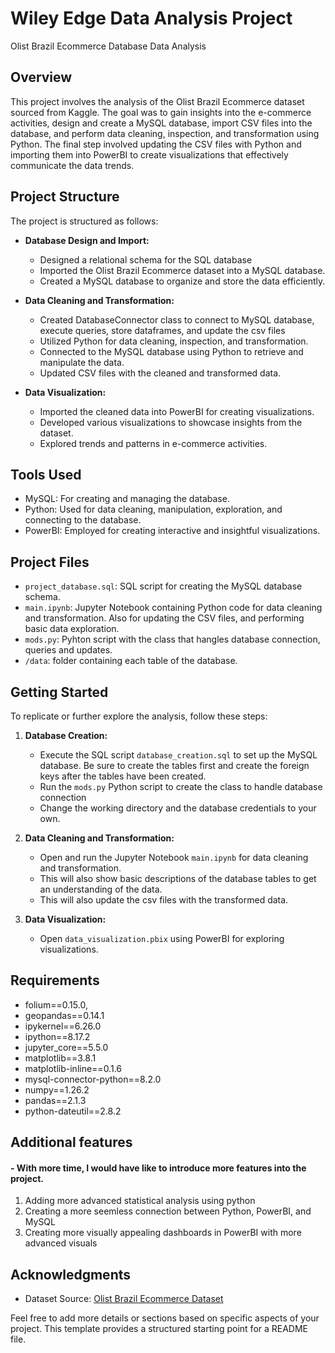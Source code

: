 
# Wiley Edge Data Analysis Project

Olist Brazil Ecommerce Database Data Analysis

## Overview

This project involves the analysis of the Olist Brazil Ecommerce dataset sourced from Kaggle. The goal was to gain insights into the e-commerce activities, design and create a MySQL database, import CSV files into the database, and perform data cleaning, inspection, and transformation using Python. The final step involved updating the CSV files with Python and importing them into PowerBI to create visualizations that effectively communicate the data trends.

## Project Structure

The project is structured as follows:

- **Database Design and Import:**
  - Designed a relational schema for the SQL database
  - Imported the Olist Brazil Ecommerce dataset into a MySQL database.
  - Created a MySQL database to organize and store the data efficiently.

- **Data Cleaning and Transformation:**
  - Created DatabaseConnector class to connect to MySQL database, execute queries, store dataframes, and update the csv files
  - Utilized Python for data cleaning, inspection, and transformation.
  - Connected to the MySQL database using Python to retrieve and manipulate the data.
  - Updated CSV files with the cleaned and transformed data.

- **Data Visualization:**
  - Imported the cleaned data into PowerBI for creating visualizations.
  - Developed various visualizations to showcase insights from the dataset.
  - Explored trends and patterns in e-commerce activities.

## Tools Used

- MySQL: For creating and managing the database.
- Python: Used for data cleaning, manipulation, exploration, and connecting to the database.
- PowerBI: Employed for creating interactive and insightful visualizations.

## Project Files

- `project_database.sql`: SQL script for creating the MySQL database schema.
- `main.ipynb`: Jupyter Notebook containing Python code for data cleaning and transformation. Also for updating the CSV files, and performing basic data exploration.
- `mods.py`: Pyhton script with the class that hangles database connection, queries and updates.
- `/data`: folder containing each table of the database.

## Getting Started

To replicate or further explore the analysis, follow these steps:

1. **Database Creation:**
   - Execute the SQL script `database_creation.sql` to set up the MySQL database. Be sure to create the tables first and create the foreign keys after the tables have been created.
   - Run the `mods.py` Python script to create the class to handle database connection
   - Change the working directory and the database credentials to your own.

2. **Data Cleaning and Transformation:**
   - Open and run the Jupyter Notebook `main.ipynb` for data cleaning and transformation.
   - This will also show basic descriptions of the database tables to get an understanding of the data.
   - This will also update the csv files with the transformed data.

3. **Data Visualization:**
   - Open `data_visualization.pbix` using PowerBI for exploring visualizations.

## Requirements

- folium==0.15.0,
- geopandas==0.14.1
- ipykernel==6.26.0
- ipython==8.17.2
- jupyter_core==5.5.0
- matplotlib==3.8.1
- matplotlib-inline==0.1.6
- mysql-connector-python==8.2.0
- numpy==1.26.2
- pandas==2.1.3
- python-dateutil==2.8.2

## Additional features

#### - With more time, I would have like to introduce more features into the project.
   1. Adding more advanced statistical analysis using python
   2. Creating a more seemless connection between Python, PowerBI, and MySQL
   3. Creating more visually appealing dashboards in PowerBI with more advanced visuals


## Acknowledgments

- Dataset Source: [Olist Brazil Ecommerce Dataset](https://www.kaggle.com/olistbr/brazilian-ecommerce)

Feel free to add more details or sections based on specific aspects of your project. This template provides a structured starting point for a README file.